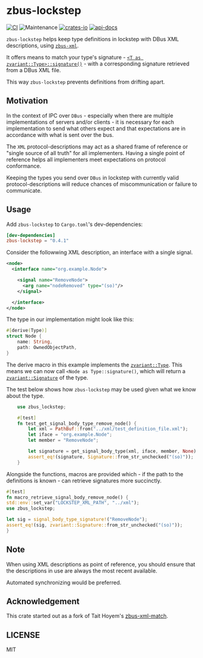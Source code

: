 # zbus-lockstep

[![CI](https://github.com/luukvanderduim/zbus-lockstep/actions/workflows/rust.yml/badge.svg)](https://github.com/luukvanderduim/zbus-lockstep/actions/workflows/rust.yml)
![Maintenance](https://img.shields.io/badge/maintenance-actively--developed-brightgreen.svg)
[![crates-io](https://img.shields.io/crates/v/zbus-lockstep.svg)](https://crates.io/crates/zbus-lockstep)
[![api-docs](https://docs.rs/zbus-lockstep/badge.svg)](https://docs.rs/zbus-lockstep)

`zbus-lockstep` helps keep type definitions in lockstep with DBus XML descriptions, using [`zbus-xml`](<https://github.com/dbus2/zbus>).

It offers means to match your type's signature - [`<T as zvariant::Type>::signature()`](https://docs.rs/zvariant/latest/zvariant/trait.Type.html#tymethod.signature) - with a corresponding signature retrieved from a DBus XML file.

This way `zbus-lockstep` prevents definitions from drifting apart.

## Motivation

In the context of IPC over `DBus` - especially when there are multiple implementations of servers and/or clients - it is necessary for each implementation to send what others expect and that expectations are in accordance with what is sent over the bus.

The `XML` protocol-descriptions may act as a shared frame of reference or "single source of all truth" for all implementers.
Having a single point of reference helps all implementers meet expectations on protocol conformance.

Keeping the types you send over `DBus` in lockstep with currently valid protocol-descriptions will reduce chances of miscommunication or failure to communicate.

## Usage

Add `zbus-lockstep` to `Cargo.toml`'s dev-dependencies:

```toml
[dev-dependencies]
zbus-lockstep = "0.4.1"
```

Consider the followwing XML description, an interface with a single signal.

```XML
<node>
  <interface name="org.example.Node">

    <signal name="RemoveNode">
      <arg name="nodeRemoved" type="(so)"/>
    </signal>

  </interface>
</node>
```

The type in our implementation might look like this:

```rust
#[derive(Type)]
struct Node {
    name: String,
    path: OwnedObjectPath,
}
```

The derive macro in this example implements the [`zvariant::Type`](https://docs.rs/zvariant/latest/zvariant/trait.Type.html).
This means we can now call `<Node as Type::signature()`, which will return a [`zvariant::Signature`](https://docs.rs/zvariant/latest/zvariant/struct.Signature.html) of the type.

The test below shows how `zbus-lockstep` may be used given what we know about the type.

```rust
    use zbus_lockstep;

    #[test]
    fn test_get_signal_body_type_remove_node() {
        let xml = PathBuf::from("../xml/test_definition_file.xml");
        let iface = "org.example.Node";
        let member = "RemoveNode";

        let signature = get_signal_body_type(xml, iface, member, None).unwrap();
        assert_eq!(signature, Signature::from_str_unchecked("(so)"));
    }
```

Alongside the functions, macros are provided which - if the path to the
definitions is known - can retrieve signatures more succinctly.

```rust
#[test]
fn macro_retrieve_signal_body_remove_node() {
std::env::set_var("LOCKSTEP_XML_PATH", "../xml");
use zbus_lockstep;

let sig = signal_body_type_signature!("RemoveNode");
assert_eq!(sig, zvariant::Signature::from_str_unchecked("(so)"));       
}

```

## Note

When using XML descriptions as point of reference, you should ensure that the descriptions in use are always the most recent available.

Automated synchronizing would be preferred.

## Acknowledgement

This crate started out as a fork of Tait Hoyem's [zbus-xml-match](https://github.com/TTWNO/zbus-xml-match).

## LICENSE

MIT
